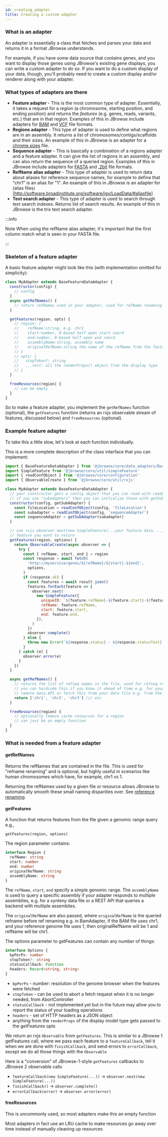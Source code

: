 ```yaml
---
id: creating_adapter
title: Creating a custom adapter
---
```


### What is an adapter

An adapter is essentially a class that fetches and parses your data and returns
it in a format JBrowse understands.

For example, if you have some data source that contains genes, and you want to
display those genes using JBrowse's existing gene displays, you can write a
custom adapter to do so. If you want to do a custom display of your data,
though, you'll probably need to create a custom display and/or renderer along
with your adapter.

### What types of adapters are there

- **Feature adapter** - This is the most common type of adapter. Essentially, it
  takes a request for a _region_ (a chromosome, starting position, and ending
  position) and returns the _features_ (e.g. genes, reads, variants, etc.) that
  are in that region. Examples of this in JBrowse include adapters for
  [BAM](https://samtools.github.io/hts-specs/SAMv1.pdf) and
  [VCF](https://samtools.github.io/hts-specs/VCFv4.3.pdf) file formats.
- **Regions adapter** - This type of adapter is used to define what regions are
  in an assembly. It returns a list of chromosomes/contigs/scaffolds and their
  sizes. An example of this in JBrowse is an adapter for a
  [chrome.sizes](https://software.broadinstitute.org/software/igv/chromSizes)
  file.
- **Sequence adapter** - This is basically a combination of a regions adapter
  and a feature adapter. It can give the list of regions in an assembly, and can
  also return the sequence of a queried region. Examples of this in JBrowse
  include adapters for
  [FASTA](https://blast.ncbi.nlm.nih.gov/Blast.cgi?CMD=Web&PAGE_TYPE=BlastDocs&DOC_TYPE=BlastHelp)
  and [.2bit](https://genome.ucsc.edu/FAQ/FAQformat.html#format7) file formats.
- **RefName alias adapter** - This type of adapter is used to return data about
  aliases for reference sequence names, for example to define that "chr1" is an
  alias for "1". An example of this in JBrowse is an adapter for (alias
  files)[http://software.broadinstitute.org/software/igv/LoadData/#aliasfile]
- **Text search adapter** - This type of adapter is used to search through text
  search indexes. Returns list of search results. An example of this in JBrowse
  is the trix text search adapter.

:::info

Note When using the refName alias adapter, it's important that the first column
match what is seen in your FASTA file.

:::

### Skeleton of a feature adapter

A basic feature adapter might look like this (with implementation omitted for
simplicity):

```js
class MyAdapter extends BaseFeatureDataAdapter {
  constructor(config) {
    // config
  }
  async getRefNames() {
    // return refNames used in your adapter, used for refName renaming
  }

  getFeatures(region, opts) {
    // region: {
    //    refName:string, e.g. chr1
    //    start:number, 0-based half open start coord
    //    end:number, 0-based half open end coord
    //    assemblyName:string, assembly name
    //    originalRefName:string the name of the refName from the fasta file, e.g. 1 instead of chr1
    // }
    // opts: {
    //   stopToken?: string
    //   ...rest: all the renderProps() object from the display type
    // }
  }

  freeResources(region) {
    // can be empty
  }
}
```

So to make a feature adapter, you implement the `getRefNames` function
(optional), the `getFeatures` function (returns an rxjs observable stream of
features, discussed below) and `freeResources` (optional).

### Example feature adapter

To take this a little slow, let's look at each function individually.

This is a more complete description of the class interface that you can
implement:

```js
import { BaseFeatureDataAdapter } from '@jbrowse/core/data_adapters/BaseAdapter'
import SimpleFeature from '@jbrowse/core/util/simpleFeature'
import { readConfObject } from '@jbrowse/core/configuration'
import { ObservableCreate } from '@jbrowse/core/util/rxjs'

class MyAdapter extends BaseFeatureDataAdapter {
  // your constructor gets a config object that you can read with readConfObject
  // if you use "subadapters" then you can initialize those with getSubAdapter
  constructor(config, getSubAdapter) {
    const fileLocation = readConfObject(config, 'fileLocation')
    const subadapter = readConfObject(config, 'sequenceAdapter')
    const sequenceAdapter = getSubAdapter(subadapter)
  }

  // use rxjs observer.next(new SimpleFeature(...your feature data....) for each
  // feature you want to return
  getFeatures(region, options) {
    return ObservableCreate(async observer => {
      try {
        const { refName, start, end } = region
        const response = await fetch(
          'http://myservice/genes/${refName}/${start}-${end}',
          options,
        )
        if (response.ok) {
          const features = await result.json()
          features.forEach(feature => {
            observer.next(
              new SimpleFeature({
                uniqueID: `${feature.refName}-${feature.start}-${feature.end}`,
                refName: feature.refName,
                start: feature.start,
                end: feature.end,
              }),
            )
          })
          observer.complete()
        } else {
          throw new Error(`${response.status} - ${response.statusText}`)
        }
      } catch (e) {
        observer.error(e)
      }
    })
  }

  async getRefNames() {
    // returns the list of refseq names in the file, used for refseq renaming
    // you can hardcode this if you know it ahead of time e.g. for your own
    // remote data API or fetch this from your data file e.g. from the bam header
    return ['chr1', 'chr2', 'chr3'] /// etc
  }

  freeResources(region) {
    // optionally remove cache resources for a region
    // can just be an empty function
  }
}
```

### What is needed from a feature adapter

#### getRefNames

Returns the refNames that are contained in the file. This is used for "refname
renaming" and is optional, but highly useful in scenarios like human chromosomes
which have, for example, chr1 vs 1.

Returning the refNames used by a given file or resource allows JBrowse to
automatically smooth these small naming disparities over. See
[reference renaming](/docs/config_guides/assemblies/#configuring-reference-name-aliasing).

#### getFeatures

A function that returns features from the file given a genomic range query e.g.,

`getFeatures(region, options)`

The region parameter contains:

```typescript
interface Region {
  refName: string
  start: number
  end: number
  originalRefName: string
  assemblyName: string
}
```

The `refName`, `start`, `end` specify a simple genomic range. The `assemblyName`
is used to query a specific assembly if your adapter responds to multiple
assemblies, e.g. for a synteny data file or a REST API that queries a backend
with multiple assemblies.

The `originalRefName` are also passed, where `originalRefName` is the queried
refname before ref renaming e.g. in BamAdapter, if the BAM file uses chr1, and
your reference genome file uses 1, then originalRefName will be 1 and refName
will be chr1.

The options parameter to getFeatures can contain any number of things:

```typescript
interface Options {
  bpPerPx: number
  stopToken?: string
  statusCallback: Function
  headers: Record<string, string>
}
```

- `bpPerPx` - number: resolution of the genome browser when the features were
  fetched
- `stopToken` - can be used to abort a fetch request when it is no longer
  needed, from AbortController
- `statusCallback` - not implemented yet but in the future may allow you to
  report the status of your loading operations
- `headers` - set of HTTP headers as a JSON object
- anything from the `renderProps` of the display model type gets passed to the
  getFeatures opts

We return an rxjs `Observable` from `getFeatures`. This is similar to a JBrowse
1 getFeatures call, where we pass each feature to a `featureCallback`, tell it
when we are done with `finishCallback`, and send errors to `errorCallback`,
except we do all those things with the `Observable`

Here is a "conversion" of JBrowse-1-style `getFeatures` callbacks to JBrowse 2
observable calls

- `featureCallback(new SimpleFeature(...))` ->
  `observer.next(new SimpleFeature(...))`
- `finishCallback()` -> `observer.complete()`
- `errorCallback(error)` -> `observer.error(error)`

#### freeResources

This is uncommonly used, so most adapters make this an empty function

Most adapters in fact use an LRU cache to make resources go away over time
instead of manually cleaning up resources
